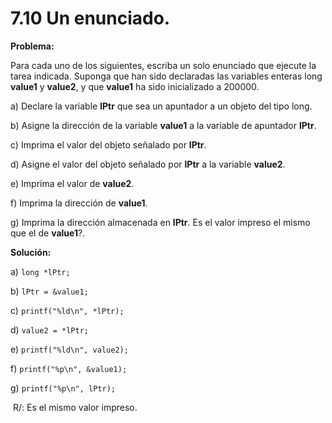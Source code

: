 # 7.10 Un enunciado.

**Problema:**

Para cada uno de los siguientes, escriba un solo enunciado que ejecute la tarea indicada. Suponga que han sido declaradas las variables enteras long  **value1** y **value2**, y que **value1** ha sido inicializado a 200000.

a) Declare la variable **lPtr** que sea un apuntador a un objeto del tipo long.

b) Asigne la dirección de la variable **value1** a la variable de apuntador **lPtr**.

c) Imprima el valor del objeto señalado por **lPtr**.

d) Asigne el valor del objeto señalado por **lPtr** a la variable **value2**.

e) Imprima el valor de **value2**.

f) Imprima la dirección de **value1**.

g) Imprima la dirección almacenada en **lPtr**. Es el valor impreso el mismo que el de **value1**?.

  **Solución:**

a) `long *lPtr;`

b) `lPtr = &value1;`

c) `printf("%ld\n", *lPtr);`

d) `value2 = *lPtr;`

e) `printf("%ld\n", value2);`

f) `printf("%p\n", &value1);`

g) `printf("%p\n", lPtr);`

​	 R/: Es el mismo valor impreso.
